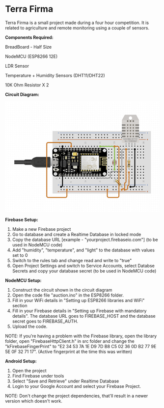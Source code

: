 <h1>Terra Firma</h1>

Terra Firma is a small project made during a four hour competition. It is related to agriculture and remote monitoring using a couple of sensors.

<b>Components Required:</b>

BreadBoard - Half Size

NodeMCU (ESP8266 12E)

LDR Sensor

Temperature + Humidity Sensors (DHT11/DHT22)

10K Ohm Resistor X 2

<b>Circuit Diagram:</b>

![alt text](https://github.com/tanujthakkar/Terra-Firma/blob/master/Terra%20Frima%20Circuit.png)

<b>Firebase Setup:</b>
1. Make a new Firebase project
2. Go to database and create a Realtime Database in locked mode
3. Copy the database URL [example - "yourproject.firebaseio.com"] (to be used in NodeMCU code)
4. Add "humidity", "temperature", and "light" to the database with values set to 0
5. Switch to the rules tab and change read and write to "true"
6. Open Project Settings and switch to Service Accounts, select Databse Secrets and copy your database secret (to be used in NodeMCU code)

<b>NodeMCU Setup:</b>
1. Construct the circuit shown in the circuit diagram
2. Open the code file "auction.ino" in the ESP8266 folder.
3. Fill in your WiFi details in "Setting up ESP8266 libraries and WiFi" section
4. Fill in your Firebase details in "Setting up Firebase with mandatory details". The database URL goes to FIREBASE_HOST and the database secret goes to FIREBASE_AUTH.
5. Upload the code.

NOTE: If you're having a problem with the Firebase library, open the library folder, open "FirebaseHttpClient.h" in src folder and change the "kFirebaseFingerPrint" to "E2 34 53 7A 1E D9 7D B8 C5 02 36 0D B2 77 9E 5E 0F 32 71 17". (Active fingerprint at the time this was written)

<b>Android Setup:</b>
1. Open the project
2. Find Firebase under tools
3. Select "Save and Retrieve" under Realtime Database
4. Login to your Google Account and select your Firebase Project.

NOTE: Don't change the project dependencies, that'll result in a newer version which doesn't work.
